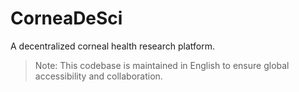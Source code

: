 # CorneaDeSci

A decentralized corneal health research platform.

> Note: This codebase is maintained in English to ensure global accessibility and collaboration.
